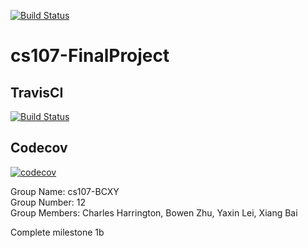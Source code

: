 [![Build Status](https://app.travis-ci.com/cs107-BCXY/cs107-FinalProject.svg?token=anqfaqgHLQeyZ6kwBBp8&branch=main)](https://app.travis-ci.com/cs107-BCXY/cs107-FinalProject)
# cs107-FinalProject

## **TravisCI**

[![Build Status](https://app.travis-ci.com/cs107-BCXY/cs107-FinalProject.svg?token=yTx8EKGf6bwYgTnyvSiH&branch=xiang-dev)](https://app.travis-ci.com/cs107-BCXY/cs107-FinalProject)

## **Codecov**

[![codecov](https://codecov.io/gh/cs107-BCXY/cs107-FinalProject/branch/main/graph/badge.svg?token=LJX9AH62PE)](https://codecov.io/gh/cs107-BCXY/cs107-FinalProject)

Group Name: cs107-BCXY  
Group Number: 12  
Group Members: Charles Harrington, Bowen Zhu, Yaxin Lei, Xiang Bai

Complete milestone 1b
